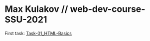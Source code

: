# Max Kulakov // web-dev-course-SSU-2021

First task:
[Task-01_HTML-Basics](https://maxkulakov.github.io/web-dev-course-SSU-2021/Task-01_HTML-Basics/)
